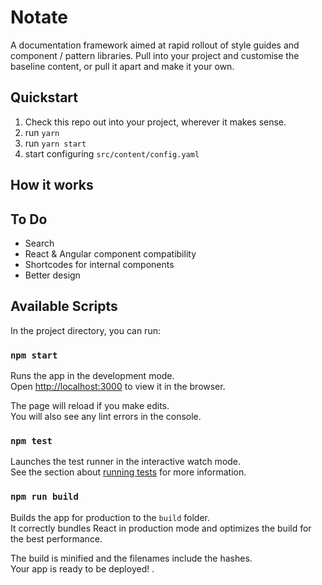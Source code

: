 # Notate

A documentation framework aimed at rapid rollout of style guides and component / pattern libraries.
Pull into your project and customise the baseline content, or pull it apart and make it your own.

## Quickstart
1. Check this repo out into your project, wherever it makes sense. 
2. run `yarn`
3. run `yarn start`
4. start configuring `src/content/config.yaml`
  
  
## How it works
  

## To Do
* Search
* React & Angular component compatibility
* Shortcodes for internal components
* Better design
  

## Available Scripts

In the project directory, you can run:

### `npm start`

Runs the app in the development mode.<br>
Open [http://localhost:3000](http://localhost:3000) to view it in the browser.

The page will reload if you make edits.<br>
You will also see any lint errors in the console.

### `npm test`

Launches the test runner in the interactive watch mode.<br>
See the section about [running tests](#running-tests) for more information.

### `npm run build`

Builds the app for production to the `build` folder.<br>
It correctly bundles React in production mode and optimizes the build for the best performance.

The build is minified and the filenames include the hashes.<br>
Your app is ready to be deployed!
.

